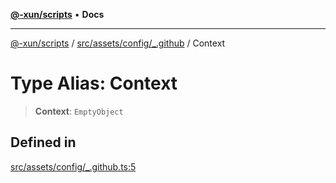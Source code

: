 [**@-xun/scripts**](../../../../../README.md) • **Docs**

***

[@-xun/scripts](../../../../../README.md) / [src/assets/config/\_.github](../README.md) / Context

# Type Alias: Context

> **Context**: `EmptyObject`

## Defined in

[src/assets/config/\_.github.ts:5](https://github.com/Xunnamius/xscripts/blob/5eb9deff748ee6e4af3c57a16f6370d16bb97bfb/src/assets/config/_.github.ts#L5)
